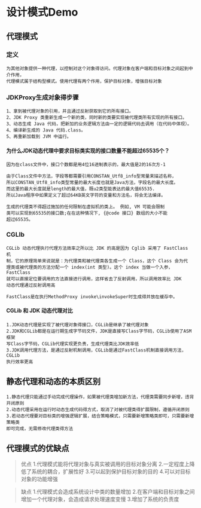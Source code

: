 # 设计模式Demo

## 代理模式


### 定义
    
    为其他对象提供一种代理，以控制对这个对象得访问。代理对象在客户端和目标对象之间起到中介作用，
    代理模式属于结构型模式。使用代理有两个作用，保护目标对象，增强目标对象

### JDKProxy生成对象得步骤

    1、拿到被代理对象的引用，并且通过反射获取到它的所有接口。
    2、JDK Proxy 类重新生成一个新的类，同时新的类要实现被代理类所有实现的所有接口。
    3、动态生成 Java 代码，把新加的业务逻辑方法由一定的逻辑代码去调用（在代码中体现）。
    4、编译新生成的 Java 代码.class。
    5、再重新加载到 JVM 中运行。   
    
    
#### 为什么JDK动态代理中要求目标类实现的接口数量不能超过65535个？    
    因为在class文件中，接口个数都是用4位16进制表示的，最大值是2的16次方-1 
    
    由于Class文件中方法，字段等都需要引用CONSTAN_Utf8_info型常量来描述名称，
    所以CONSTAN_Utf8_info类型常量的最大长度也就是Java方法，字段名的最大长度。
    而这里的最大长度就是length的最大值，既u2类型能表达的最大值65535.
    所以Java程序中如果定义了超过64KB英文字符的变量和方法名，将会无法编译。
    
    生成的代理类不得超过施加的任何限制在虚拟机的类上。 例如, VM 可能会限制
    类可以实现到65535的接口数;在在这种情况下, {@code 接口} 数组的大小不能
    超过65535。
    
    
### CGLIb

    CGLib 动态代理执行代理方法效率之所以比 JDK 的高是因为 Cglib 采用了 FastClass 机
    制，它的原理简单来说就是：为代理类和被代理类各生成一个 Class，这个 Class 会为代
    理类或被代理类的方法分配一个 index(int 类型)。这个 index 当做一个入参，FastClass
    就可以直接定位要调用的方法直接进行调用，这样省去了反射调用，所以调用效率比 JDK
    动态代理通过反射调用高
    
    FastClass是在执行MethodProxy invoke\invokeSuper时生成得并放在缓存中。    
    
#### CGLib 和 JDK 动态代理对比

    1.JDK动态代理是实现了被代理对象得接口，CGLib是继承了被代理对象
    2.JDK和CGLib都是在运行期生成字节码文件，JDK是直接写Class字节码，CGLib使用了ASM框架
    写Class字节码，CGLib代理实现更负责，生成代理类比JDK效率低
    3.JDK调用代理方法，是通过反射机制调用，CGLib是通过FastClass机制直接调用方法，CGLib
    执行效率更高    
    
    
## 静态代理和动态的本质区别    

    1.静态代理只能通过手动完成代理操作，如果被代理类增加新方法，代理类需要同步新增，违背开闭原则
    2.动态代理采用在运行时动态生成代码得方式，取消了对被代理类得扩展限制，遵循开闭原则
    3.若动态代理要对目标类的增强逻辑扩展，结合策略模式，只需要新增策略类即可，只需要新增策略类
    即可完成，无需修改代理类得方法
    
## 代理模式的优缺点

> 优点
    1.代理模式能将代理对象与真实被调用的目标对象分离
    2.一定程度上降低了系统的耦合，扩展性好
    3.可以起到保护目标对象的目的
    4.可以对目标对象的功能增强

> 缺点
    1.代理模式会造成系统设计中类的数量增加
    2.在客户端和目标对象之间增加一个代理对象，会造成请求处理速度变慢
    3.增加了系统的负责度        
    
    

